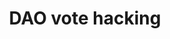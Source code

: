 ---
guid: "2439C97E-5479-4105-9604-02A9E76BD657"
title: "DAO vote hacking"
description: "In episode 20, we discuss the recent Beanstalk hack, where vote buying was used to steal over $182 million from the DAO. We also delve into the security of bridges and the ratio of assets under management versus the size of the army watching the vault. Additionally, we examine the iron triangle of decentralized, scalable and secure systems, and why PoS is more centralized than PoW."
pubDate: "Tue, 19 Apr 2022 18:00:00 -0500" # 6pm New York time
itunes-explicit: false
itunes-episode: 20
itunes-episodeType: Full

# More info
youtube-full: https://youtu.be/v3wWnpFFcsA
discussion: https://twitter.com/fulldecent/status/1516553413747781633

# Timeline
timeline:
  - seconds: 132
    title: What is the largest DAO?
  - seconds: 191
    title: Analysis of congress applies to DAOs / Beanstalk hack
  - seconds: 479
    title: Is PoS is more centralized than PoW?
  - seconds: 555
    title: The cost to make a long-running fork of Ethereum PoW
  - seconds: 703
    title: Why Ethereum PoS is centralized
  - seconds: 873
    title: What is the blockchain trilemma?
  - seconds: 909
    title: Fragging and the blockchain trilemma
  - seconds: 925
    title: The fundamental scalability trilemma problem of blockchain is the speed of light
  - seconds: 1393
    title: Is solar powered Bitcoin farming good?
  - seconds: 1436
    title: Why are bridges and Tether insecure?


# File information
enclosure-url: "GET THIS EPISODE DATE AND NUMBER"
enclosure-length: 32047557
enclosure-type: "audio/x-m4a"
itunes-duration: 1603
---